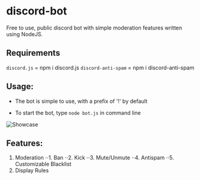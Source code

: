 # discord-bot
Free to use, public discord bot with simple moderation features written using NodeJS.

## Requirements
`discord.js`        = npm i discord.js
`discord-anti-spam` = npm i discord-anti-spam

## Usage:
- The bot is simple to use, with a prefix of '!' by default

- To start the bot, type `node bot.js` in command line 

![Showcase](https://i.imgur.com/4qMaPrW.gif)

## Features:
1. Moderation
  ⋅⋅1. Ban
  ⋅⋅2. Kick
  ⋅⋅3. Mute/Unmute
  ⋅⋅4. Antispam
  ⋅⋅5. Customizable Blacklist
2. Display Rules

